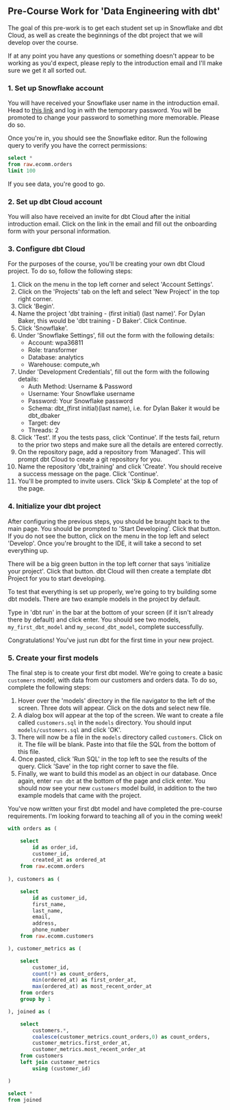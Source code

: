 ## Pre-Course Work for 'Data Engineering with dbt'

The goal of this pre-work is to get each student set up in Snowflake and dbt Cloud, as well as create the beginnings of the dbt project that we will develop over the course. 

If at any point you have any questions or something doesn't appear to be working as you'd expect, please reply to the introduction email and I'll make sure we get it all sorted out.

### 1. Set up Snowflake account

You will have received your Snowflake user name in the introduction email. Head to [this link](https://wpa36811.snowflakecomputing.com/) and log in with the temporary password. You will be promoted to change your password to something more memorable. Please do so.

Once you're in, you should see the Snowflake editor. Run the following query to verify you have the correct permissions:

```sql
select *
from raw.ecomm.orders
limit 100
```

If you see data, you're good to go.

### 2. Set up dbt Cloud account

You will also have received an invite for dbt Cloud after the initial introduction email. Click on the link in the email and fill out the onboarding form with your personal information.

### 3. Configure dbt Cloud

For the purposes of the course, you'll be creating your own dbt Cloud project. To do so, follow the following steps:

1. Click on the menu in the top left corner and select 'Account Settings'.
2. Click on the 'Projects' tab on the left and select 'New Project' in the top right corner.
3. Click 'Begin'.
4. Name the project 'dbt training - (first initial) (last name)'. For Dylan Baker, this would be 'dbt training - D Baker'. Click Continue.
5. Click 'Snowflake'.
6. Under 'Snowflake Settings', fill out the form with the following details:
    - Account: wpa36811
    - Role: transformer
    - Database: analytics
    - Warehouse: compute_wh
7. Under 'Development Credentials', fill out the form with the following details:
    - Auth Method: Username & Password
    - Username: Your Snowflake username
    - Password: Your Snowflake password
    - Schema: dbt_(first initial)(last name), i.e. for Dylan Baker it would be dbt_dbaker
    - Target: dev
    - Threads: 2
8. Click 'Test'. If you the tests pass, click 'Continue'. If the tests fail, return to the prior two steps and make sure all the details are entered correctly.
9. On the repository page, add a repository from 'Managed'. This will prompt dbt Cloud to create a git repository for you.
10. Name the repository 'dbt_training' and click 'Create'. You should receive a success message on the page. Click 'Continue'.
11. You'll be prompted to invite users. Click 'Skip & Complete' at the top of the page.

### 4. Initialize your dbt project

After configuring the previous steps, you should be braught back to the main page. You should be prompted to 'Start Developing'. Click that button. If you do not see the button, click on the menu in the top left and select 'Develop'. Once you're brought to the IDE, it will take a second to set everything up. 

There will be a big green button in the top left corner that says 'initialize your project'. Click that button. dbt Cloud will then create a template dbt Project for you to start developing. 

To test that everything is set up properly, we're going to try building some dbt models. There are two example models in the project by default.

Type in 'dbt run' in the bar at the bottom of your screen (if it isn't already there by default) and click enter. You should see two models, `my_first_dbt_model` and `my_second_dbt_model`, complete successfully. 

Congratulations! You've just run dbt for the first time in your new project.

### 5. Create your first models

The final step is to create your first dbt model. We're going to create a basic `customers` model, with data from our customers and orders data. To do so, complete the following steps:

1. Hover over the 'models' directory in the file navigator to the left of the screen. Three dots will appear. Click on the dots and select new file.
2. A dialog box will appear at the top of the screen. We want to create a file called `customers.sql` in the `models` directory. You should input `models/customers.sql` and click 'OK'. 
3. There will now be a file in the `models` directory called `customers`. Click on it. The file will be blank. Paste into that file the SQL from the bottom of this file. 
4. Once pasted, click 'Run SQL' in the top left to see the results of the query. Click 'Save' in the top right corner to save the file.
5. Finally, we want to build this model as an object in our database. Once again, enter `run dbt` at the bottom of the page and click enter. You should now see your new `customers` model build, in addition to the two example models that came with the project. 

You've now written your first dbt model and have completed the pre-course requirements. I'm looking forward to teaching all of you in the coming week!

```sql
with orders as (

    select
        id as order_id,
        customer_id,
        created_at as ordered_at
    from raw.ecomm.orders
        
), customers as (

    select 
        id as customer_id,
        first_name,
        last_name,
        email,
        address,
        phone_number
    from raw.ecomm.customers

), customer_metrics as (

    select
        customer_id,
        count(*) as count_orders,
        min(ordered_at) as first_order_at,
        max(ordered_at) as most_recent_order_at
    from orders
    group by 1

), joined as (

    select 
        customers.*,
        coalesce(customer_metrics.count_orders,0) as count_orders,
        customer_metrics.first_order_at,
        customer_metrics.most_recent_order_at
    from customers
    left join customer_metrics
        using (customer_id)

)

select *
from joined
```